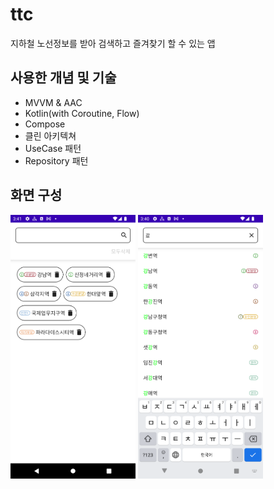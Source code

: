 # ttc
지하철 노선정보를 받아 검색하고 즐겨찾기 할 수 있는 앱

## 사용한 개념 및 기술
- MVVM & AAC
- Kotlin(with Coroutine, Flow)
- Compose
- 클린 아키텍쳐
- UseCase 패턴
- Repository 패턴

## 화면 구성
<img src="https://github.com/bsscco/ttc/blob/main/images/Screenshot_1634841686.png" width="200"/>
<img src="https://github.com/bsscco/ttc/blob/main/images/Screenshot_1634841650.png" width="200"/>

